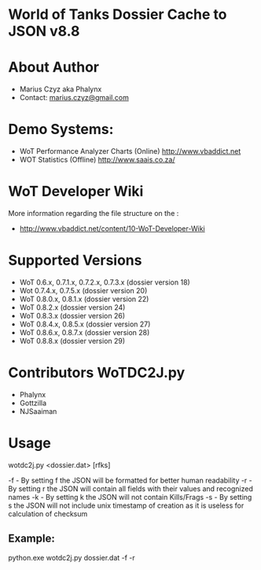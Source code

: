 World of Tanks Dossier Cache to JSON v8.8
==============================================================

# About Author
* Marius Czyz aka Phalynx
* Contact: marius.czyz@gmail.com


# Demo Systems:
* WoT Performance Analyzer Charts (Online) http://www.vbaddict.net
* WOT Statistics (Offline) http://www.saais.co.za/


# WoT Developer Wiki 
More information regarding the file structure on the :
* http://www.vbaddict.net/content/10-WoT-Developer-Wiki


# Supported Versions
* WoT 0.6.x, 0.7.1.x, 0.7.2.x, 0.7.3.x (dossier version 18)
* Wot 0.7.4.x, 0.7.5.x (dossier version 20)
* WoT 0.8.0.x, 0.8.1.x (dossier version 22)
* WoT 0.8.2.x (dossier version 24)
* WoT 0.8.3.x (dossier version 26)
* WoT 0.8.4.x, 0.8.5.x (dossier version 27)
* WoT 0.8.6.x, 0.8.7.x (dossier version 28)
* WoT 0.8.8.x (dossier version 29)


# Contributors WoTDC2J.py
* Phalynx
* Gottzilla
* NJSaaiman



# Usage
wotdc2j.py <dossier.dat> [rfks]

-f - By setting f the JSON will be formatted for better human readability
-r - By setting r the JSON will contain all fields with their values and recognized names
-k - By setting k the JSON will not contain Kills/Frags
-s - By setting s the JSON will not include unix timestamp of creation as it is useless for calculation of checksum



## Example:
python.exe wotdc2j.py dossier.dat -f -r
